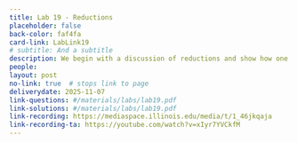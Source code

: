 ```yaml
---
title: Lab 19 - Reductions
placeholder: false
back-color: faf4fa
card-link: LabLink19
# subtitle: And a subtitle
description: We begin with a discussion of reductions and show how one can solve novel problems using known solutions from standard problems.
people:
layout: post
no-link: true  # stops link to page 
deliverydate: 2025-11-07
link-questions: #/materials/labs/lab19.pdf
link-solutions: #/materials/labs/lab19.pdf
link-recording: https://mediaspace.illinois.edu/media/t/1_46jkqaja
link-recording-ta: https://youtube.com/watch?v=xIyr7YVCkfM
---
```










